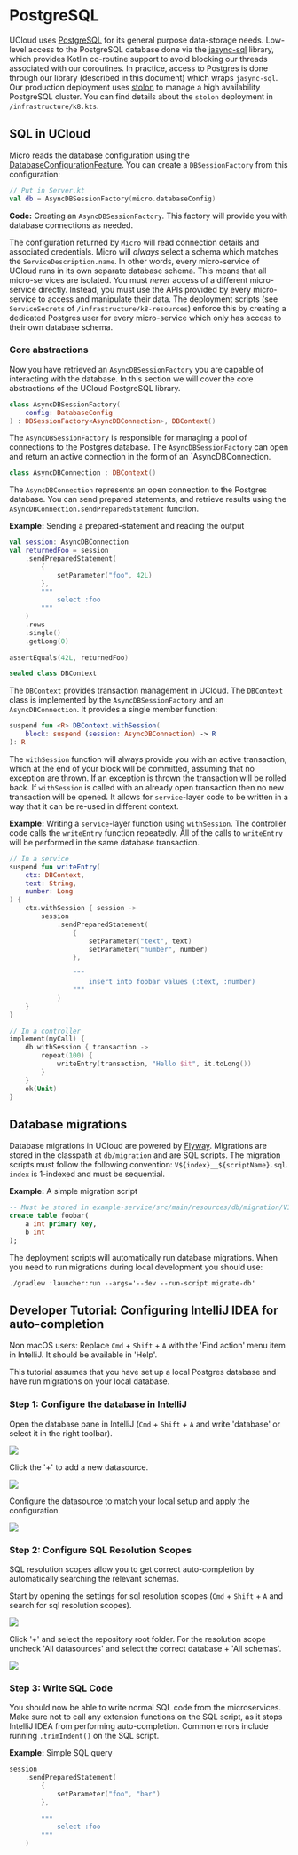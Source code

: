 # PostgreSQL

UCloud uses [PostgreSQL](https://www.postgresql.org/) for its general purpose data-storage needs. Low-level access to
the PostgreSQL database done via the [jasync-sql](https://github.com/jasync-sql/jasync-sql) library, which provides
Kotlin co-routine support to avoid blocking our threads associated with our coroutines. In practice, access to Postgres
is done through our library (described in this document) which wraps `jasync-sql`. Our production deployment uses
[stolon](https://github.com/sorintlab/stolon) to manage a high availability PostgreSQL cluster. You can find details
about the `stolon` deployment in `/infrastructure/k8.kts`.

## SQL in UCloud

Micro reads the database configuration using the [DatabaseConfigurationFeature](./features.md). You can create a
`DBSessionFactory` from this configuration:

```kotlin
// Put in Server.kt
val db = AsyncDBSessionFactory(micro.databaseConfig)
```

__Code:__ Creating an `AsyncDBSessionFactory`. This factory will provide you with database connections as needed.

The configuration returned by `Micro` will read connection details and associated credentials. Micro will _always_
select a schema which matches the `ServiceDescription.name`. In other words, every micro-service of UCloud runs in its
own separate database schema. This means that all micro-services are isolated. You must _never_ access of a different
micro-service directly. Instead, you must use the APIs provided by every micro-service to access and manipulate their
data. The deployment scripts (see `ServiceSecrets` of `/infrastructure/k8-resources`) enforce this by creating a
dedicated Postgres user for every micro-service which only has access to their own database schema.

### Core abstractions

Now you have retrieved an `AsyncDBSessionFactory` you are capable of interacting with the database. In this
section we will cover the core abstractions of the UCloud PostgreSQL library.

```kotlin
class AsyncDBSessionFactory(
    config: DatabaseConfig
) : DBSessionFactory<AsyncDBConnection>, DBContext() 
```

The `AsyncDBSessionFactory` is responsible for managing a pool of connections to the Postgres database. The
`AsyncDBSessionFactory` can open and return an active connection in the form of an `AsyncDBConnection.

```kotlin
class AsyncDBConnection : DBContext()
```

The `AsyncDBConnection` represents an open connection to the Postgres database. You can send prepared statements, and
retrieve results using the `AsyncDBConnection.sendPreparedStatement` function.

__Example:__ Sending a prepared-statement and reading the output

```kotlin
val session: AsyncDBConnection
val returnedFoo = session
    .sendPreparedStatement(
        {
            setParameter("foo", 42L)
        },
        """
            select :foo
        """
    )
    .rows
    .single()
    .getLong(0)
 
assertEquals(42L, returnedFoo)
```

```kotlin
sealed class DBContext
```

The `DBContext` provides transaction management in UCloud. The `DBContext` class is implemented by the 
`AsyncDBSessionFactory` and an `AsyncDBConnection`. It provides a single member function:

```kotlin
suspend fun <R> DBContext.withSession(
    block: suspend (session: AsyncDBConnection) -> R
): R
```

The `withSession` function will always provide you with an active transaction, which at the end of your block will be
committed, assuming that no exception are thrown. If an exception is thrown the transaction will be rolled back. If
`withSession` is called with an already open transaction then no new transaction will be opened. It allows for 
`service`-layer code to be written in a way that it can be re-used in different context. 

__Example:__ Writing a `service`-layer function using `withSession`. The controller code calls the `writeEntry` 
function repeatedly. All of the calls to `writeEntry` will be performed in the same database transaction.

```kotlin
// In a service
suspend fun writeEntry(
    ctx: DBContext,
    text: String,
    number: Long
) {
    ctx.withSession { session ->
        session
            .sendPreparedStatement(
                {
                    setParameter("text", text)
                    setParameter("number", number)
                },

                """
                    insert into foobar values (:text, :number)
                """
            )
    }
}

// In a controller
implement(myCall) {
    db.withSession { transaction ->
        repeat(100) {
            writeEntry(transaction, "Hello $it", it.toLong())
        }
    }
    ok(Unit)
}
```

## Database migrations

Database migrations in UCloud are powered by [Flyway](https://flywaydb.org/). Migrations are stored
in the classpath at `db/migration` and are SQL scripts. The migration scripts must follow the following
convention: `V${index}__${scriptName}.sql`. `index` is 1-indexed and must be sequential.

__Example:__ A simple migration script

```sql
-- Must be stored in example-service/src/main/resources/db/migration/V1__Initial.sql
create table foobar(
    a int primary key,
    b int
);
```

The deployment scripts will automatically run database migrations. When you need to run migrations during local
development you should use:

```
./gradlew :launcher:run --args='--dev --run-script migrate-db'
```

## Developer Tutorial: Configuring IntelliJ IDEA for auto-completion

Non macOS users: Replace `Cmd` + `Shift` + `A` with the 'Find action' menu item in IntelliJ. It should be available in
'Help'.

This tutorial assumes that you have set up a local Postgres database and have run migrations on your local database.

### Step 1: Configure the database in IntelliJ

Open the database pane in IntelliJ (`Cmd` + `Shift` + `A` and write 'database' or select it in the right toolbar).

![](database-pane.png)

Click the '+' to add a new datasource.

![](add-datasource.png)

Configure the datasource to match your local setup and apply the configuration.

![](configure-datasource.png)

### Step 2: Configure SQL Resolution Scopes

SQL resolution scopes allow you to get correct auto-completion by automatically searching the relevant schemas.

Start by opening the settings for sql resolution scopes (`Cmd` + `Shift` + `A` and search for sql resolution scopes).

![](sql-resolution.png)

Click '+' and select the repository root folder. For the resolution scope uncheck 'All datasources' and select the 
correct database + 'All schemas'.

![](select-resolution.png)

### Step 3: Write SQL Code

You should now be able to write normal SQL code from the microservices. Make sure not to call any extension
functions on the SQL script, as it stops IntelliJ IDEA from performing auto-completion. Common errors include
running `.trimIndent()` on the SQL script. 

__Example:__ Simple SQL query

```kotlin
session
    .sendPreparedStatement(
        {
            setParameter("foo", "bar")
        },
        
        """
            select :foo 
        """
    )
```
